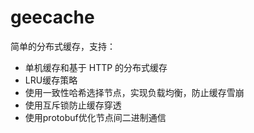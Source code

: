 # geecache

简单的分布式缓存，支持：
* 单机缓存和基于 HTTP 的分布式缓存
* LRU缓存策略
* 使用一致性哈希选择节点，实现负载均衡，防止缓存雪崩
* 使用互斥锁防止缓存穿透
* 使用protobuf优化节点间二进制通信


